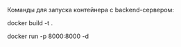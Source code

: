 Команды для запуска контейнера c backend-сервером:

docker build -t <name> .

docker run -p 8000:8000 -d <name>
